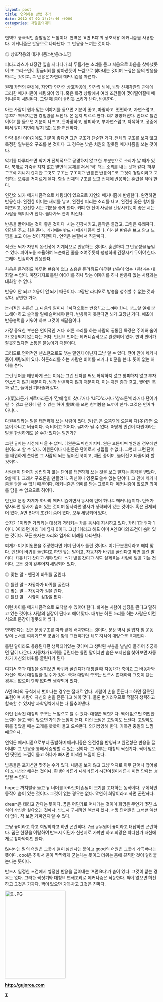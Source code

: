 ```yaml
---
layout: post
title: 연역하는 방법 추가
date: 2012-07-02 14:04:46 +0900
categories: 깨달음의대화
---
```

연역의 궁극적인 출발점은 느낌이다. 연역은 ‘A면 B다’의 상호작용 메커니즘을 사용한다. 메커니즘은 반응으로 나타난다. 그 반응을 느끼는 것이다. 

◎ 상호작용의 메커니즘≫반응≫느낌 

피타고라스가 대장간 옆을 지나다가 쇠 두들기는 소리를 듣고 처음으로 화음을 찾아냈듯이 또 그리스인이 황금비례를 찾아냈듯이 느낌으로 찾아내는 것이며 느낌은 몸의 반응을 따르는 것이고, 그 반응은 자연의 메커니즘을 따른다. 

원래 자연의 환경에, 자연과 인간의 상호작용에, 인간의 뇌에, 뇌와 신체감관의 관계에 그러한 메커니즘이 세팅되어 있다. 혹은 특정 상황에서 여러 조건들이 맞아떨어질때 메커니즘이 세팅된다. 그럴 때 종이 울리듯 소리가 난다. 반응한다. 

아는 사람이 뭔가 맞는 이야기를 들으면 기분이 좋고, 마땅하고, 떳떳하고, 자연스럽고, 똥꼬가 뻑적지근한 충일감을 느낀다. 온 몸이 찌르르 한다. 의기양양해진다. 반대로 틀린 이야기를 들으면 기분이 나쁘고, 못마땅하고, 창피하고, 부자연스럽고, 어색하고, 공중에 떠서 발이 지면에 닿지 않는듯한 허전하다. 

만약 틀린 이야기에도 기분이 좋다면 그건 구조가 단순한 거다. 전체의 구조를 보지 않고 특정한 일부분의 구조를 본 것이다. 그 경우는 낮은 차원의 잘못된 메커니즘을 쓰는 것이다. 

악기를 다루다보면 악기가 전체적으로 공명하지 않고 한 부분만으로 소리가 날 때가 있다. 북채로 가죽을 치지 않고 옆면의 몸체를 쳐서 ‘딱’ 하는 소리를 내는 것과 같다. 하부구조에 지나지 않지만 그것도 구조는 구조이고 반응은 반응이므로 그것이 정답이라고 고집하는 오류를 저지르게 된다. 항상 전체의 구조를 보고 전체에 반응하는 훈련을 해야 한다. 

인간의 뇌가 메커니즘적으로 세팅되어 있으므로 자연의 메커니즘에 반응한다. 완전하면 반응한다. 완전한 어미는 새끼를 낳고, 완전한 피리는 소리를 내고, 완전한 꽃은 향기를 퍼뜨리고, 완전한 시는 기분을 좋게 한다. 커피 한 잔이 사람을 긴장시키듯이 좋은 시는 사람을 깨어나게 한다. 졸다가도 눈이 떠진다. 

반응을 끌어내는 것이 좋은 것이다. 시는 긴장시키고, 음악은 즐겁고, 그림은 유쾌하다. 영감을 주고 힘을 준다. 거기에는 반드시 메커니즘이 있다. 이러한 반응을 보고 알고 느낌을 보고 아는 것이 직관이다. 연역은 본질에서 직관이다. 

직관은 뇌가 자연의 완전성에 기계적으로 반응하는 것이다. 훈련하여 그 반응성을 높일 수 있다. 피아노를 조율하여 느슨해진 줄을 조여주듯이 팽팽하게 긴장시켜 두어야 한다. 그래야 민감하게 반응한다. 

화음을 들려줘도 아무런 반응이 없고 소음을 들려줘도 아무런 반응이 없는 사람과는 대화할 수 없다. 마찬가지로 틀린 이야기를 하나 맞는 이야기를 하나 반응이 없는 사람과는 대화할 수 없다. 

반응이 안 되고 호응이 안 되기 때문이다. 고장난 라디오로 방송을 청취할 수 없는 것과 같다. 당연한 거다. 

논리적인 추론은 그 다음의 일이다. 1차적으로는 반응하고 느껴야 한다. 분노할 일에 분노해야 하고 슬퍼할 일에 슬퍼해야 한다. 반응하지 못한다면 뇌가 고장난 거다. 애초에 반응능력을 키워야 하며 그것이 깨달음이다. 

가장 중요한 부분은 언어적인 거다. 허튼 소리를 하는 사람의 공통된 특징은 주어와 술어가 호응되지 않는다는 거다. 인간의 언어는 메커니즘적으로 완성되어 있다. 만약 언어가 잘못되었다면 소통은 불능이기 때문이다. 

그러므로 언어적인 센스만으로도 맞는 말인지 아닌지 그냥 알 수 있다. 언어 안에 메커니즘이 세팅되어 있다. 허튼소리를 하는 사람은 비어를 쓰거나 비문을 쓴다. 뜻이 없는 허어를 쓴다. 

그런 단어를 태연하게 쓰는 이유는 그런 단어를 써도 어색하지 않고 창피하지 않고 부자연스럽지 않기 때문이다. 뇌가 반응하지 않기 때문이다. 이는 깨진 종과 같고, 찢어진 북과 같고, 늘어진 기타줄과 같다. 

기(氣)라든가 까르마라든가 ‘간에 열이 찼다’거나 ‘UFO’라거나 ‘창조론’이라거나 단어가 될 수 없고 문장이 될 수 없는 허어(虛語)를 쓰면 창피함을 느껴야 한다. 그것은 언어가 아니다. 

다원주의라는 말을 태연하게 쓰는 사람이 있다. 원(元)은 으뜸인데 으뜸이 다(多)하면 으뜸이 아니고 버금이다. 즉 비어고 허어다. 글자가 될 수 없다. 어떻게 인간이 다원이라는 말을 한심하게도 쓸 수가 있다는 말인가? 

그런 글자는 사전에 나올 수 없다. 이원론도 마찬가지다. 원은 으뜸이며 일원일 경우에만 원이라고 할 수 있다. 이원론이나 다원론은 단어로서 성립될 수 없다. 그런데 그런 단어를 태연하게 쓴다면 그 사람의 뇌는 찢어진 북이고, 깨진 종이며, 늘어진 기타줄이라 할 것이다. 

사람들이 단어가 성립되지 않는 단어를 태연하게 쓰는 것을 보고 필자는 충격을 받았다. 9살때다. 그래서 구조론을 만들었다. 귀신이나 영혼도 쓸수 없는 단어다. 그 안에 메커니즘을 담을 수 없기 때문이다. 메커니즘은 의미를 담는 그릇이다. 메커니즘이 없으면 의미를 담을 수 없으므로 허어다. 

인간의 문장 자체가 하나의 메커니즘이면서 동시에 단어 하나도 메커니즘이다. 단어가 명사라면 동사가 숨어 있는 것이며 동사라면 명사가 생략되어 있는 것이다. 혹은 전제되어 있다. A면 B다의 조건이 숨어 있다. 모두 세팅되어 있다. 

숫자가 1이라면 가리키는 대상과 가리키는 자를 동시에 지시하고 있다. 자리 1과 임자 1이다. 0이라면 자리 1에 임자 0이다. 그냥 1이라고 해도 이미 A면 B다의 조건이 숨어 있는 것이다. 모든 숫자는 자리와 임자의 비례를 나타낸다. 

퇴계가 이기이원론을 주장했다면 이미 단어가 틀린 것이다. 이기구분론이라고 해야 맞다. 엔진이 바퀴를 돌린다고 하면 맞는 말이고, 자동차가 바퀴를 굴린다고 하면 틀린 말이다. 자동차가 간다고 해야 맞다. 소가 밭을 간다고 해도 실제로는 사람이 밭을 가는 것이다. 모든 것이 갖추어져 세팅되어 있다. 

◎ 맞는 말 - 엔진이 바퀴를 굴린다.

  
◎ 틀린 말 – 자동차가 바퀴를 굴린다.  
◎ 맞는 말 – 자동차가 길을 간다.  
◎ 틀린 말 – 사람이 심장을 뛴다. 

이런 차이를 메커니즘적으로 포착할 수 있어야 한다. 퇴계는 사람이 심장을 뛴다고 말하고 있는 것이다. 사람의 심장이 뛴다고 해야 맞다. 대부분 허튼 소리를 하는 사람은 이런 식으로 문장이 잘못되어 있다. 

연역한다는 것은 문장구조를 따라 맞게 배치한다는 것이다. 문장 역시 질 입자 힘 운동 량의 순서를 따라가므로 문법에 맞게 표현하기만 해도 지식이 대량으로 복제된다. 

틀린 말이라도 통용된다면 생략되어있는 것이며 그 생략된 부분을 낱낱이 들추어 추궁하면 답이 나온다. 자동차가 바퀴를 굴린다는 틀린 말이지만 숨은 포지션을 찾아보면 자동차가 자신의 바퀴를 굴린다가 된다. 

여기서 축과 대칭을 살펴보면 바퀴와 굴린다가 대칭일 때 자동차가 축이고 그 바동차와 자신이 역시 대칭임을 알 수가 있다. 축과 대칭의 구조는 반드시 존재하며 그것이 없는 경우는 없으며 만약 없다면 생략되어 있다. 

A면 B다의 규칙에서 벗어나는 경우는 절대로 없다. 사람이 손을 흔든다고 하면 잘못된 표현이며 사람이 자신의 손을 흔든다고 해야 맞다. 물론 번거러우므로 적절히 생략하고 함축할 수 있지만 과학영역에서는 다 들추어낸다. 

이런 연속된 대칭의 구조는 느낌으로 알 수 있다. 대칭은 짝짓기다. 짝이 없으면 허전한 느낌이 들고 짝이 맞으면 가득찬 느낌이 든다. 이런 느낌은 고양이도 느낀다. 고양이도 쥐를 잡았을 때는 고개를 빳빳이 들고 으쓱한다. 의기양양해 한다. 가득찬 충일의 느낌 때문이다. 

연역은 메커니즘으로부터 출발하며 메커니즘은 완전성을 반영하고 완전성은 반응을 끌어내며 그 반응을 통해서 증명할 수 있는 것이다. 그 세부는 대칭의 짝짓기다. 짝이 맞으면 떳떳한 느낌이 들고 하나가 빠지면 어색한 느낌이 든다. 

밥통들은 포지션만 맞추는 수가 있다. 내용을 보지 않고 그냥 억지로 아무 단어나 집어넣어 포지션만 채우는 것이다. 환생이라든가 내세라든가 시간여행이라든가 이런 단어는 성립될 수 없다. 

hope는 까치발을 들고 담 너머를 바라보며 손님이 오기를 고대하는 동작이다. 구체적인 동작이 숨어 있는 것이다. 그것이 없는 경우는 없다. 막연히 희망이라고 하면 곤란하다. 

dream은 데리고 간다는 뜻이다. 꿈은 어딘가로 떠나가는 것이며 희망은 무언가 멋진 소식이 자신을 찾아오는 것이다. 반드시 구체적인 액션이 있다. 거짓 단어들은 그러한 액션이 없다. 척 보면 가짜인지 알 수 있다. 

그냥 꿈이라고 하고 희망이라고 하면 곤란하다. 7급 공무원이 꿈이라고 대답하면 곤란하다. 꿈은 현장을 이탈하여 반드시 어딘가 신천지로 가야만 하고 희망은 어디선가 자신에게로 찾아와야만 한다. 

많다라는 말의 어원은 그릇에 쌀이 넘친다는 뜻이고 good의 어원은 그릇에 가득하다는 뜻이다. cool은 추워서 몸이 딱딱하게 굳는다는 뜻이고 더위는 몸에 끈적한 것이 달라붙는다는 뜻이다. 

반드시 일정한 조건에서 일정한 반응을 끌어내는 ‘A면 B다’가 숨어 있다. 그것이 없는 경우는 없다. 그러한 짝짓기와 대칭의 연쇄고리로 메커니즘은 작동한다. 짝이 없으면 허전하고 그것은 가짜다. 짝이 있으면 가득차고 그것은 진짜다. 





<a href="?mid=WaytoWin" target="_self"><img alt="0.JPG" src="assets/attach/images/199/290/248/123456.JPG" width="200" height="287" /> </a>







**http://gujoron.com**  


**∑**
